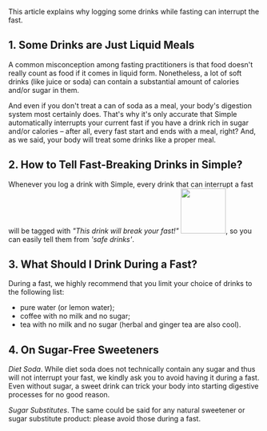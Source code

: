 This article explains why logging some drinks while fasting can interrupt the fast.

## 1. Some Drinks are Just Liquid Meals
A common misconception among fasting practitioners is that food doesn't really count as food if it comes in liquid form. Nonetheless, a lot of soft drinks (like juice or soda) can contain a substantial amount of calories and/or sugar in them.

And even if you don't treat a can of soda as a meal, your body's digestion system most certainly does. That's why it's only accurate that Simple automatically interrupts your current fast if you have a drink rich in sugar and/or calories – after all, every fast start and ends with a meal, right? And, as we said, your body will treat some drinks like a proper meal.

## 2. How to Tell Fast-Breaking Drinks in Simple?
Whenever you log a drink with Simple, every drink that can interrupt a fast will be tagged with *"This drink will break your fast!"* <img width="90" src="https://dkea7qxfae4ft.cloudfront.net/kb/breakf.png">, so you can easily tell them from *'safe drinks'*.

## 3. What Should I Drink During a Fast?
During a fast, we highly recommend that you limit your choice of drinks to the following list:

* pure water (or lemon water);
* coffee with no milk and no sugar;
* tea with no milk and no sugar (herbal and ginger tea are also cool).

## 4. On Sugar-Free Sweeteners

*Diet Soda*. While diet soda does not technically contain any sugar and thus will not interrupt your fast, we kindly ask you to avoid having it during a fast. Even without sugar, a sweet drink can trick your body into starting digestive processes for no good reason.

*Sugar Substitutes*. The same could be said for any natural sweetener or sugar substitute product: please avoid those during a fast.